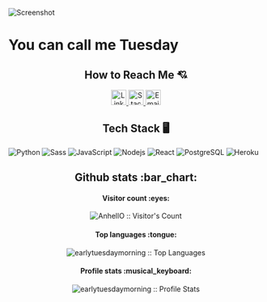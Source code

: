 ![Screenshot](https://images2.imgbox.com/cf/1c/C3QpBnB9_o.png)

# You can call me Tuesday

<h2 align="center">How to Reach Me 💘</h2>

<p align="center">
  <a href="https://www.linkedin.com/in/mariah-hernandez-a68514154/">
    <img src="https://www.vectorlogo.zone/logos/linkedin/linkedin-icon.svg" alt="LinkedIn Profile" height="30" width="30">
  </a>

  <a href="https://stackoverflow.com/users/18834095/tuesday">
    <img src="https://www.vectorlogo.zone/logos/stackoverflow/stackoverflow-icon.svg" alt="Stack Overflow Profile" height="30" width="30">
  </a>
  
  <a href="mailto:rahrah93@gmail.com">
    <img src="https://cdn.discordapp.com/attachments/944706362288517200/998778507586973777/gmail2.png" alt="Email" height="30" width="30">
  </a>
</p>

<h2 align="center">Tech Stack 🖥️</h2>

<p align="center">
  
![Python](http://img.shields.io/badge/-Python-3776AB?style=flat-square&logo=python&logoColor=ffff4a)
![Sass](https://img.shields.io/badge/-Sass-%23CC6699?style=flat-square&logo=sass&logoColor=ffffff)
![JavaScript](https://img.shields.io/badge/-JavaScript-%23F7DF1C?style=flat-square&logo=javascript&logoColor=000000&color=d1b01f)
![Nodejs](https://img.shields.io/badge/-Nodejs-black?style=flat-square&logo=Node.js&logoColor=00d632)
![React](https://img.shields.io/badge/-React-%23282C34?style=flat-square&logo=react)
![PostgreSQL](https://img.shields.io/badge/-PostgreSQL-336791?style=flat-square&logo=postgresql)
![Heroku](https://img.shields.io/badge/-Heroku-430098?style=flat-square&logo=heroku&logoColor=ffffff)
  
</p>

<h2 align="center">Github stats :bar_chart:</h2>

<h4 align="center">Visitor count :eyes:</h4>

<p align="center"><img src="https://profile-counter.glitch.me/{earlytuesdaymorning}/count.svg" alt="AnhellO :: Visitor's Count" /></p>

<h4 align="center">Top languages :tongue:</h4>

<p align="center"><img src="https://github-readme-stats.vercel.app/api/top-langs/?username=earlytuesdaymorning&langs_count=10&theme=tokyonight&layout=compact" alt="earlytuesdaymorning :: Top Languages" /></p>

<h4 align="center">Profile stats :musical_keyboard:</h4>

<p align="center"><img src="https://github-readme-stats.vercel.app/api?username=earlytuesdaymorning&show_icons=true&theme=synthwave" alt="earlytuesdaymorning :: Profile Stats" /></p>
